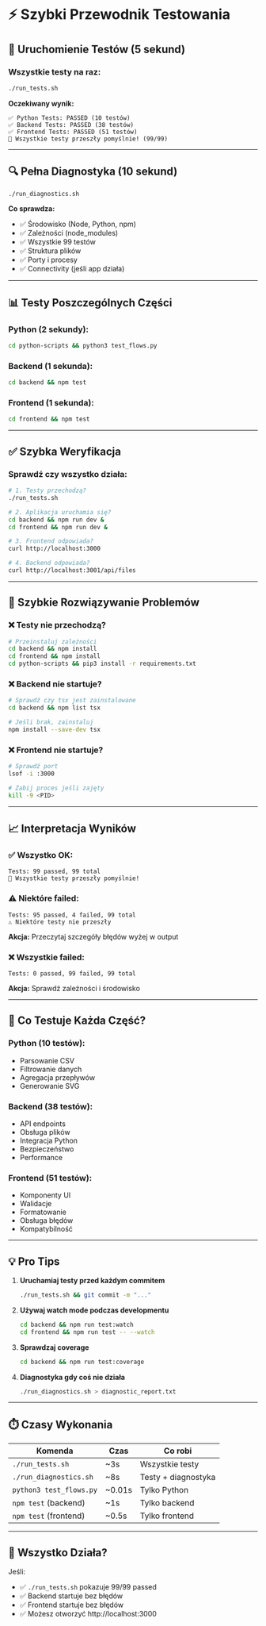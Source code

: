 # ⚡ Szybki Przewodnik Testowania

## 🚀 Uruchomienie Testów (5 sekund)

### Wszystkie testy na raz:
```bash
./run_tests.sh
```

**Oczekiwany wynik:**
```
✅ Python Tests: PASSED (10 testów)
✅ Backend Tests: PASSED (38 testów)  
✅ Frontend Tests: PASSED (51 testów)
🎉 Wszystkie testy przeszły pomyślnie! (99/99)
```

---

## 🔍 Pełna Diagnostyka (10 sekund)

```bash
./run_diagnostics.sh
```

**Co sprawdza:**
- ✅ Środowisko (Node, Python, npm)
- ✅ Zależności (node_modules)
- ✅ Wszystkie 99 testów
- ✅ Struktura plików
- ✅ Porty i procesy
- ✅ Connectivity (jeśli app działa)

---

## 📊 Testy Poszczególnych Części

### Python (2 sekundy):
```bash
cd python-scripts && python3 test_flows.py
```

### Backend (1 sekunda):
```bash
cd backend && npm test
```

### Frontend (1 sekunda):
```bash
cd frontend && npm test
```

---

## ✅ Szybka Weryfikacja

### Sprawdź czy wszystko działa:

```bash
# 1. Testy przechodzą?
./run_tests.sh

# 2. Aplikacja uruchamia się?
cd backend && npm run dev &
cd frontend && npm run dev &

# 3. Frontend odpowiada?
curl http://localhost:3000

# 4. Backend odpowiada?
curl http://localhost:3001/api/files
```

---

## 🐛 Szybkie Rozwiązywanie Problemów

### ❌ Testy nie przechodzą?

```bash
# Przeinstaluj zależności
cd backend && npm install
cd frontend && npm install
cd python-scripts && pip3 install -r requirements.txt
```

### ❌ Backend nie startuje?

```bash
# Sprawdź czy tsx jest zainstalowane
cd backend && npm list tsx

# Jeśli brak, zainstaluj
npm install --save-dev tsx
```

### ❌ Frontend nie startuje?

```bash
# Sprawdź port
lsof -i :3000

# Zabij proces jeśli zajęty
kill -9 <PID>
```

---

## 📈 Interpretacja Wyników

### ✅ Wszystko OK:
```
Tests: 99 passed, 99 total
🎉 Wszystkie testy przeszły pomyślnie!
```

### ⚠️ Niektóre failed:
```
Tests: 95 passed, 4 failed, 99 total
⚠️ Niektóre testy nie przeszły
```
**Akcja:** Przeczytaj szczegóły błędów wyżej w output

### ❌ Wszystkie failed:
```
Tests: 0 passed, 99 failed, 99 total
```
**Akcja:** Sprawdź zależności i środowisko

---

## 🎯 Co Testuje Każda Część?

### Python (10 testów):
- Parsowanie CSV
- Filtrowanie danych
- Agregacja przepływów
- Generowanie SVG

### Backend (38 testów):
- API endpoints
- Obsługa plików
- Integracja Python
- Bezpieczeństwo
- Performance

### Frontend (51 testów):
- Komponenty UI
- Walidacje
- Formatowanie
- Obsługa błędów
- Kompatybilność

---

## 💡 Pro Tips

1. **Uruchamiaj testy przed każdym commitem**
   ```bash
   ./run_tests.sh && git commit -m "..."
   ```

2. **Używaj watch mode podczas developmentu**
   ```bash
   cd backend && npm run test:watch
   cd frontend && npm run test -- --watch
   ```

3. **Sprawdzaj coverage**
   ```bash
   cd backend && npm run test:coverage
   ```

4. **Diagnostyka gdy coś nie działa**
   ```bash
   ./run_diagnostics.sh > diagnostic_report.txt
   ```

---

## ⏱️ Czasy Wykonania

| Komenda | Czas | Co robi |
|---------|------|---------|
| `./run_tests.sh` | ~3s | Wszystkie testy |
| `./run_diagnostics.sh` | ~8s | Testy + diagnostyka |
| `python3 test_flows.py` | ~0.01s | Tylko Python |
| `npm test` (backend) | ~1s | Tylko backend |
| `npm test` (frontend) | ~0.5s | Tylko frontend |

---

## 🎉 Wszystko Działa?

Jeśli:
- ✅ `./run_tests.sh` pokazuje 99/99 passed
- ✅ Backend startuje bez błędów
- ✅ Frontend startuje bez błędów
- ✅ Możesz otworzyć http://localhost:3000



